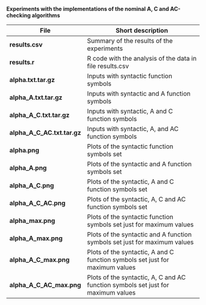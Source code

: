 **Experiments with the implementations of the nominal A, C and AC-checking algorithms**


**File** | Short description
------------ | -------------
**results.csv** | Summary of the results of the experiments
**results.r** | R code with the analysis of the data in file results.csv
**alpha.txt.tar.gz** | Inputs with syntactic function symbols
**alpha_A.txt.tar.gz** | Inputs with syntactic and A function symbols
**alpha_A_C.txt.tar.gz** | Inputs with syntactic, A and C function symbols
**alpha_A_C_AC.txt.tar.gz** | Inputs with syntactic, A, and AC function symbols
**alpha.png** | Plots of the syntactic function symbols set
**alpha_A.png** | Plots of the syntactic and A function symbols set
**alpha_A_C.png** | Plots of the syntactic, A and C function symbols set
**alpha_A_C_AC.png** | Plots of the syntactic, A, C and AC function symbols set
**alpha_max.png** | Plots of the syntactic function symbols set just for maximum values
**alpha_A_max.png** | Plots of the syntactic and A function symbols set just for maximum values
**alpha_A_C_max.png** | Plots of the syntactic, A and C function symbols set just for maximum values
**alpha_A_C_AC_max.png** | Plots of the syntactic, A, C and AC function symbols set just for maximum values
